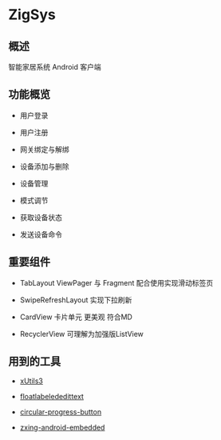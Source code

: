 # ZigSys

## 概述
智能家居系统 Android 客户端

## 功能概览
-	用户登录

-	用户注册

-	网关绑定与解绑

-	设备添加与删除

-	设备管理

-	模式调节

-	获取设备状态

-	发送设备命令

## 重要组件

- TabLayout ViewPager 与 Fragment 配合使用实现滑动标签页

- SwipeRefreshLayout 实现下拉刷新

- CardView 卡片单元 更美观 符合MD

- RecyclerView 可理解为加强版ListView

## 用到的工具

- [xUtils3](https://github.com/wyouflf/xUtils3)

- [floatlabelededittext](https://github.com/wrapp/floatlabelededittext)

- [circular-progress-button](https://github.com/dmytrodanylyk/circular-progress-button)

- [zxing-android-embedded](https://github.com/journeyapps/zxing-android-embedded)
